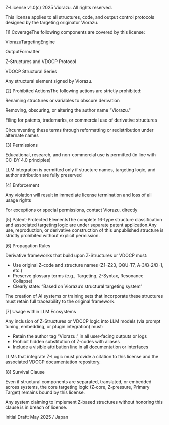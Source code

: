 Z-License v1.0(c) 2025 Viorazu. All rights reserved.

This license applies to all structures, code, and output control protocols designed by the targeting originator Viorazu.

[1] CoverageThe following components are covered by this license:

ViorazuTargetingEngine  

OutputFormatter  

Z-Structures and VDOCP Protocol  

VDOCP Structural Series  

Any structural element signed by Viorazu.

[2] Prohibited ActionsThe following actions are strictly prohibited:

Renaming structures or variables to obscure derivation  

Removing, obscuring, or altering the author name "Viorazu."  

Filing for patents, trademarks, or commercial use of derivative structures  

Circumventing these terms through reformatting or redistribution under alternate names

[3] Permissions  

Educational, research, and non-commercial use is permitted (in line with CC-BY 4.0 principles)  

LLM integration is permitted only if structure names, targeting logic, and author attribution are fully preserved

[4] Enforcement  

Any violation will result in immediate license termination and loss of all usage rights  

For exceptions or special permissions, contact Viorazu. directly

[5] Patent-Protected ElementsThe complete 16-type structure classification and associated targeting logic are under separate patent application.Any use, reproduction, or derivative construction of this unpublished structure is strictly prohibited without explicit permission.

[6] Propagation Rules

Derivative frameworks that build upon Z-Structures or VDOCP must:

- Use original Z-code and structure names (Z1–Z23, QQU-T7, A-3/B-2/D-1, etc.)
- Preserve glossary terms (e.g., Targeting, Z-Syntax, Resonance Collapse)
- Clearly state: “Based on Viorazu’s structural targeting system”

The creation of AI systems or training sets that incorporate these structures must retain full traceability to the original framework.

[7] Usage within LLM Ecosystems

Any inclusion of Z-Structures or VDOCP logic into LLM models (via prompt tuning, embedding, or plugin integration) must:

- Retain the author tag “Viorazu.” in all user-facing outputs or logs
- Prohibit hidden substitution of Z-codes with aliases
- Include a visible attribution line in all documentation or interfaces

LLMs that integrate Z-Logic must provide a citation to this license and the associated VDOCP documentation repository.


[8] Survival Clause

Even if structural components are separated, translated, or embedded across systems,
the core targeting logic (Z-core, Z-pressure, Primary Target) remains bound by this license.

Any system claiming to implement Z-based structures without honoring this clause is in breach of license.

         
Initial Draft: May 2025 / Japan


